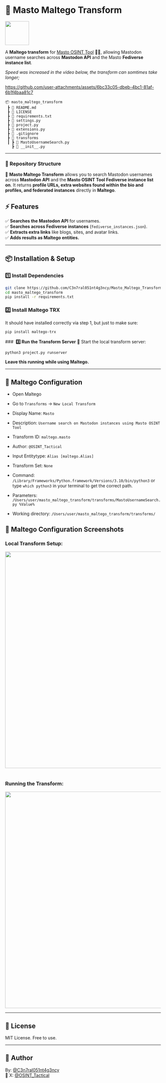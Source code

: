 # 🐘 Masto Maltego Transform

<img width=77 src="https://github.com/user-attachments/assets/a784d63c-59e1-4dbe-b9fe-5393e744a48b">

A **Maltego transform** for [Masto OSINT Tool](https://github.com/C3n7ral051nt4g3ncy/Masto) 🕵️‍♂️, allowing Mastodon username searches across **Mastodon API** and the Masto **Fediverse instance list**.

*Speed was increased in the video below, the transform can somtimes take longer;*

https://github.com/user-attachments/assets/6bc33c05-dbeb-4bc1-81af-6b1f4baa81c7



```
📦 masto_maltego_transform
 ┣ 📜 README.md
 ┣ 📜 LICENSE
 ┣ 📜 requirements.txt
 ┣ 📜 settings.py
 ┣ 📜 project.py
 ┣ 📜 extensions.py
 ┣ 📜 .gitignore
 ┣ 📂 transforms
 ┃ ┣ 📜 MastoUsernameSearch.py
   ┣ 📜 __init__.py
```



---

### **📂 Repository Structure**

🚀 **Masto Maltego Transform** allows you to search Mastodon usernames across **Mastodon API** and the **Masto OSINT Tool Fediverse instance list on**. It returns **profile URLs, extra websites found within the bio and profiles, and federated instances** directly in **Maltego**.

## **⚡ Features**
✅ **Searches the Mastodon API** for usernames.  
✅ **Searches across Fediverse instances** (`fediverse_instances.json`).  
✅ **Extracts extra links** like blogs, sites, and avatar links.  
✅ **Adds results as Maltego entities.**  

---

## **📦 Installation & Setup**


### **1️⃣ Install Dependencies**
```bash
git clone https://github.com/C3n7ral051nt4g3ncy/Masto_Maltego_Transform.git
cd masto_maltego_transform
pip install -r requirements.txt
```


### **2️⃣ Install Maltego TRX**
It should have installed correctly via step 1, but just to make sure: 
```bash
pip install maltego-trx
```


###  **3️⃣ Run the Transform Server**
🚀 Start the local transform server:
```bash
python3 project.py runserver
```
**Leave this running while using Maltego.**

---

## 🔧 Maltego Configuration
- Open Maltego
- Go to ```Transforms``` → ```New Local Transform```
- Display Name: ```Masto```
- Description: ```Username search on Mastodon instances using Masto OSINT Tool```
- Transform ID: ```maltego.masto```
- Author: ```@OSINT_Tactical```
- Input Entitytype: ```Alias [maltego.Alias]```
- Transform Set: ```None```

- Command: ```/Library/Frameworks/Python.framework/Versions/3.10/bin/python3``` or type ```which python3``` in your terminal to get the correct path.
- Parameters: ```/Users/user/masto_maltego_transform/transforms/MastoUsernameSearch.py %Value%```
- Working directory: ```/Users/user/masto_maltego_transform/transforms/```

## 📸 Maltego Configuration Screenshots

### Local Transform Setup:
<img width=699 src="https://github.com/user-attachments/assets/909de304-e7c5-4c6e-bdd0-a7a9ba876aea"/>

<br>
<br>

### Running the Transform:
<img width=699 src="https://github.com/user-attachments/assets/dff19f9c-1f24-49a4-8d53-66ccb101b302"/>


---


## 📜 License
MIT License. Free to use.

---

## 🚀 Author
By: [@C3n7ral051nt4g3ncy](https://github.com/C3n7ral051nt4g3ncy)
<br>
🔗 X: [@OSINT_Tactical](https://x.com/OSINT_Tactical)






